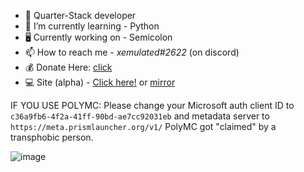 - 🍞 Quarter-Stack developer
- 🌱 I’m currently learning - Python
- 🖥 Currently working on - Semicolon
- 📫 How to reach me - *xemulated#2622* (on discord)
- 💰 Donate Here: [click](rentry.co/HowToSupportXem)
- 💻 Site (alpha) - [Click here!](https://xemulat.vercel.app/) or [mirror](https://xemulat.000webhostapp.com/)

IF YOU USE POLYMC:
Please change your Microsoft auth client ID to `c36a9fb6-4f2a-41ff-90bd-ae7cc92031eb`
and metadata server to `https://meta.prismlauncher.org/v1/`
PolyMC got "claimed" by a transphobic person.

![image](https://raw.githubusercontent.com/xemulat/xemulat/main/Cornch.gif)
